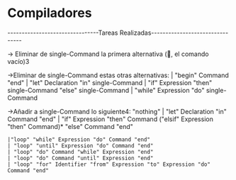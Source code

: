 # Compiladores
--------------------------------Tareas Realizadas--------------------------------

-> Eliminar de single-Command la primera alternativa (, el comando vacío)3

->Eliminar de single-Command estas otras alternativas:
    | "begin" Command "end"
    | "let" Declaration "in" single-Command
    | "if" Expression "then" single-Command "else" single-Command
    | "while" Expression "do" single-Command

->Añadir a single-Command lo siguiente4:
	"nothing"
	| "let" Declaration "in" Command "end"
	| "if" Expression "then" Command ("elsif" Expression "then" Command)*
		"else" Command "end"

	
	|"loop" "while" Expression "do" Command "end"
	| "loop" "until" Expression "do" Command "end"
	| "loop" "do" Command "while" Expression "end"
	| "loop" "do" Command "until" Expression "end"
	| "loop" "for" Identifier "from" Expression "to" Expression "do" Command "end"

